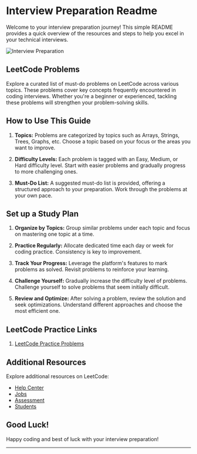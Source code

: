 # Interview Preparation Readme

Welcome to your interview preparation journey! This simple README provides a quick overview of the resources and steps to help you excel in your technical interviews.

![Interview Preparation](https://i.imgur.com/7q3gG3o.jpg)

## LeetCode Problems

Explore a curated list of must-do problems on LeetCode across various topics. These problems cover key concepts frequently encountered in coding interviews. Whether you're a beginner or experienced, tackling these problems will strengthen your problem-solving skills.

## How to Use This Guide

1. **Topics:** Problems are categorized by topics such as Arrays, Strings, Trees, Graphs, etc. Choose a topic based on your focus or the areas you want to improve.

2. **Difficulty Levels:** Each problem is tagged with an Easy, Medium, or Hard difficulty level. Start with easier problems and gradually progress to more challenging ones.

3. **Must-Do List:** A suggested must-do list is provided, offering a structured approach to your preparation. Work through the problems at your own pace.

## Set up a Study Plan

1. **Organize by Topics:** Group similar problems under each topic and focus on mastering one topic at a time.

2. **Practice Regularly:** Allocate dedicated time each day or week for coding practice. Consistency is key to improvement.

3. **Track Your Progress:** Leverage the platform's features to mark problems as solved. Revisit problems to reinforce your learning.

4. **Challenge Yourself:** Gradually increase the difficulty level of problems. Challenge yourself to solve problems that seem initially difficult.

5. **Review and Optimize:** After solving a problem, review the solution and seek optimizations. Understand different approaches and choose the most efficient one.

## LeetCode Practice Links

1. [LeetCode Practice Problems](https://leetcode.com/problemset/all/)

## Additional Resources

Explore additional resources on LeetCode:
- [Help Center](https://leetcode.com/help/)
- [Jobs](https://leetcode.com/jobs/)
- [Assessment](https://leetcode.com/assessment/)
- [Students](https://leetcode.com/students/)

## Good Luck!

Happy coding and best of luck with your interview preparation!

---